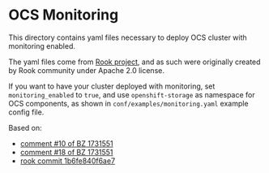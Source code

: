 # OCS Monitoring

This directory contains yaml files necessary to deploy OCS cluster with
monitoring enabled.

The yaml files come from [Rook project](https://github.com/rook/rook/), and as
such were originally created by Rook community under Apache 2.0 license.

If you want to have your cluster deployed with monitoring, set
`monitoring_enabled` to `true`, and use `openshift-storage` as namespace for
OCS components, as shown in `conf/examples/monitoring.yaml` example config
file.

Based on:

- [comment #10 of BZ 1731551](https://bugzilla.redhat.com/show_bug.cgi?id=1731551#c10)
- [comment #18 of BZ 1731551](https://bugzilla.redhat.com/show_bug.cgi?id=1731551#c18)
- [rook commit 1b6fe840f6ae7](https://github.com/rook/rook/commit/1b6fe840f6ae7372a9675ba727ecc65326708aa8)
